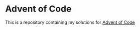 # Advent of Code

This is a repository containing my solutions for [Advent of Code](http://adventofcode.com/)
